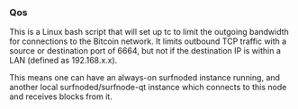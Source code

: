 ### Qos ###

This is a Linux bash script that will set up tc to limit the outgoing bandwidth for connections to the Bitcoin network. It limits outbound TCP traffic with a source or destination port of 6664, but not if the destination IP is within a LAN (defined as 192.168.x.x).

This means one can have an always-on surfnoded instance running, and another local surfnoded/surfnode-qt instance which connects to this node and receives blocks from it.
